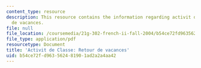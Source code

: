 ```yaml
---
content_type: resource
description: This resource contains the information regarding activit de Classe retour
  de vacances.
file: null
file_location: /coursemedia/21g-302-french-ii-fall-2004/b54ce72fd963562481901ad2a2a4aa42_MIT21G_302_F04_Classe_Z2.pdf
file_type: application/pdf
resourcetype: Document
title: 'Activit de Classe: Retour de vacances'
uid: b54ce72f-d963-5624-8190-1ad2a2a4aa42
---
```

